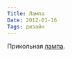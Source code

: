 ```yaml
---
Title: Лампа
Date: 2012-01-16
Tags: дизайн
---
```


Прикольная [лампа](http://theblackworkshop.tumblr.com/post/15945556825/be-light-by-qisdesign).